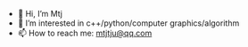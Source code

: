 - 👋 Hi, I’m Mtj
- 👀 I’m interested in c++/python/computer graphics/algorithm
- 📫 How to reach me: mtjtju@qq.com

<!---
mtjtju/mtjtju is a ✨ special ✨ repository because its `README.md` (this file) appears on your GitHub profile.
You can click the Preview link to take a look at your changes.
--->
